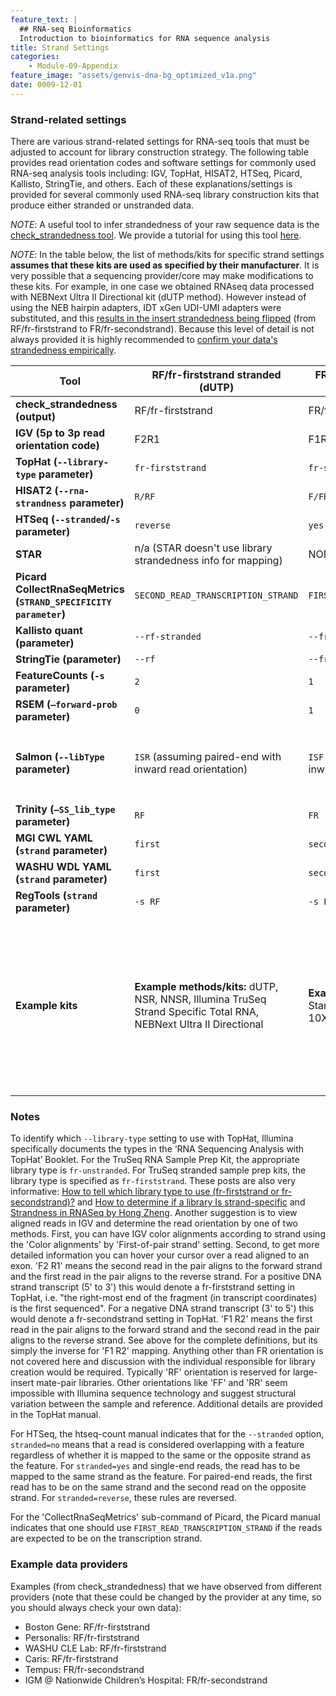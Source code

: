 ```yaml
---
feature_text: |
  ## RNA-seq Bioinformatics
  Introduction to bioinformatics for RNA sequence analysis
title: Strand Settings
categories:
    - Module-09-Appendix
feature_image: "assets/genvis-dna-bg_optimized_v1a.png"
date: 0009-12-01
---
```


### Strand-related settings

There are various strand-related settings for RNA-seq tools that must be adjusted to account for library construction strategy. The following table provides read orientation codes and software settings for commonly used RNA-seq analysis tools including: IGV, TopHat, HISAT2, HTSeq, Picard, Kallisto, StringTie, and others. Each of these explanations/settings is provided for several commonly used RNA-seq library construction kits that produce either stranded or unstranded data.

*NOTE*: A useful tool to infer strandedness of your raw sequence data is the [check_strandedness tool](https://github.com/betsig/how_are_we_stranded_here). We provide a tutorial for using this tool [here](/module-01-inputs/0001/05/01/RNAseq_Data/#determining-the-strandedness-of-rna-seq-data).

*NOTE*: In the table below, the list of methods/kits for specific strand settings **assumes that these kits are used as specified by their manufacturer**. It is very possible that a sequencing provider/core may make modifications to these kits. For example, in one case we obtained RNAseq data processed with NEBNext Ultra II Directional kit (dUTP method). However instead of using the NEB hairpin adapters, IDT xGen UDI-UMI adapters were substituted, and this [results in the insert strandedness being flipped](https://www.idtdna.com/pages/support/faqs/can-the-xgen-unique-dual-index-umi-adapters-be-used-for-rna-seq) (from RF/fr-firststrand to FR/fr-secondstrand). Because this level of detail is not always provided it is highly recommended to [confirm your data's strandedness empirically](https://github.com/betsig/how_are_we_stranded_here).  

| **Tool**                                                         | **RF/fr-firststrand stranded (dUTP)**                           | **FR/fr-secondstrand stranded (Ligation)**               | **Unstranded**                                          |
|------------------------------------------------------------------|-----------------------------------------------------------------|----------------------------------------------------------|---------------------------------------------------------|
| **check_strandedness (output)**                                  | RF/fr-firststrand                                               | FR/fr-secondstrand                                       | unstranded                                              |
| **IGV (5p to 3p read orientation code)**                         | F2R1                                                            | F1R2                                                     | F2R1 or F1R2                                            |
| **TopHat (`--library-type` parameter)**                          | `fr-firststrand`                                                | `fr-secondstrand`                                        | `fr-unstranded`                                         |
| **HISAT2 (`--rna-strandness` parameter)**                        | `R/RF`                                                          | `F/FR`                                                   | NONE                                                    |
| **HTSeq (`--stranded`/`-s` parameter)**                          | `reverse`                                                       | `yes`                                                    | no                                                      |
| **STAR**                                                         | n/a (STAR doesn't use library strandedness info for mapping)    | NONE                                                     | NONE                                                    |
| **Picard CollectRnaSeqMetrics (`STRAND_SPECIFICITY parameter`)** | `SECOND_READ_TRANSCRIPTION_STRAND`                              | `FIRST_READ_TRANSCRIPTION_STRAND`                        | NONE                                                    |
| **Kallisto quant (parameter)**                                   | `--rf-stranded`                                                 | `--fr-stranded`                                          | NONE                                                    |
| **StringTie (parameter)**                                        | `--rf`                                                          | `--fr`                                                   | NONE                                                    |
| **FeatureCounts (`-s` parameter)**                               | `2`                                                             | `1`                                                      | `0`                                                     |
| **RSEM (`–forward-prob` parameter)**                             | `0`                                                             | `1`                                                      | `0.5`                                                   |
| **Salmon (`--libType` parameter)**                               | `ISR` (assuming paired-end with inward read orientation)        | `ISF` (assuming paired-end with inward read orientation) | `IU` (assuming paired-end with inward read orientation) |
| **Trinity (`–SS_lib_type` parameter)**                           | `RF`                                                            | `FR`                                                     | NONE                                                    |
| **MGI CWL YAML (`strand` parameter)**                            | `first`                                                         | `second`                                                 | NONE                                                    |
| **WASHU WDL YAML (`strand` parameter)**                          | `first`                                                         | `second`                                                 | `unstranded`                                            |
| **RegTools (`strand` parameter)**                                | `-s RF`                                                          | `-s FR`                                                   | `-s XS`                                                  |
| **Example kits**                                                 | **Example methods/kits:** dUTP, NSR, NNSR, Illumina TruSeq Strand Specific Total RNA, NEBNext Ultra II Directional | **Example methods/kits:** Ligation, Standard SOLiD, NuGEN Encore, 10X 5’ scRNA data    | **Example kits/data:** Standard Illumina, NuGEN OvationV2, SMARTer universal low input RNA kit (TaKara), GDC normalized TCGA data           |

### Notes

To identify which `--library-type` setting to use with TopHat, Illumina specifically documents the types in the ‘RNA Sequencing Analysis with TopHat’ Booklet. For the TruSeq RNA Sample Prep Kit, the appropriate library type is `fr-unstranded`. For TruSeq stranded sample prep kits, the library type is specified as `fr-firststrand`. These posts are also very informative: [How to tell which library type to use (fr-firststrand or fr-secondstrand)?](http://onetipperday.sterding.com/2012/07/how-to-tell-which-library-type-to-use.html) and [How to determine if a library Is strand-specific](https://www.biostars.org/p/56958/) and [Strandness in RNASeq by Hong Zheng](https://littlebitofdata.com/en/2017/08/strandness_in_rnaseq/). Another suggestion is to view aligned reads in IGV and determine the read orientation by one of two methods. First, you can have IGV color alignments according to strand using the 'Color alignments' by 'First-of-pair strand' setting. Second, to get more detailed information you can hover your cursor over a read aligned to an exon. 'F2 R1' means the second read in the pair aligns to the forward strand and the first read in the pair aligns to the reverse strand. For a positive DNA strand transcript (5' to 3') this would denote a fr-firststrand setting in TopHat, i.e. "the right-most end of the fragment (in transcript coordinates) is the first sequenced". For a negative DNA strand transcript (3' to 5') this would denote a fr-secondstrand setting in TopHat. 'F1 R2' means the first read in the pair aligns to the forward strand and the second read in the pair aligns to the reverse strand. See above for the complete definitions, but its simply the inverse for 'F1 R2' mapping. Anything other than FR orientation is not covered here and discussion with the individual responsible for library creation would be required. Typically 'RF' orientation is reserved for large-insert mate-pair libraries. Other orientations like 'FF' and 'RR' seem impossible with Illumina sequence technology and suggest structural variation between the sample and reference. Additional details are provided in the TopHat manual.

For HTSeq, the htseq-count manual indicates that for the `--stranded` option, `stranded=no` means that a read is considered overlapping with a feature regardless of whether it is mapped to the same or the opposite strand as the feature. For `stranded=yes` and single-end reads, the read has to be mapped to the same strand as the feature. For paired-end reads, the first read has to be on the same strand and the second read on the opposite strand. For `stranded=reverse`, these rules are reversed.

For the 'CollectRnaSeqMetrics' sub-command of Picard, the Picard manual indicates that one should use `FIRST_READ_TRANSCRIPTION_STRAND` if the reads are expected to be on the transcription strand.

### Example data providers

Examples (from check_strandedness) that we have observed from different providers (note that these could be changed by the provider at any time, so you should always check your own data):

- Boston Gene: RF/fr-firststrand
- Personalis: RF/fr-firststrand
- WASHU CLE Lab: RF/fr-firststrand
- Caris: RF/fr-firststrand
- Tempus: FR/fr-secondstrand
- IGM @ Nationwide Children’s Hospital: FR/fr-secondstrand


